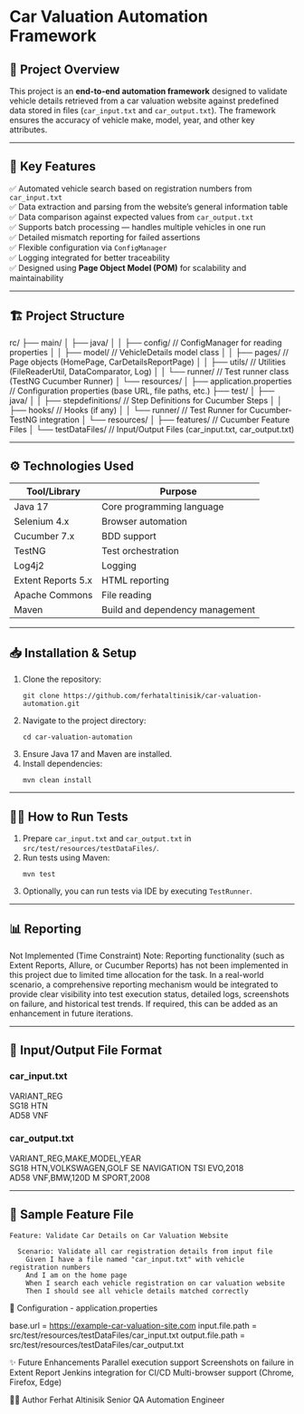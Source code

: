 # Car Valuation Automation Framework

## 📖 Project Overview
This project is an **end-to-end automation framework** designed to validate vehicle details retrieved from a car valuation website against predefined data stored in files (`car_input.txt` and `car_output.txt`). The framework ensures the accuracy of vehicle make, model, year, and other key attributes.

---

## 🚀 Key Features
✅ Automated vehicle search based on registration numbers from `car_input.txt`  
✅ Data extraction and parsing from the website’s general information table  
✅ Data comparison against expected values from `car_output.txt`  
✅ Supports batch processing — handles multiple vehicles in one run  
✅ Detailed mismatch reporting for failed assertions  
✅ Flexible configuration via `ConfigManager`  
✅ Logging integrated for better traceability  
✅ Designed using **Page Object Model (POM)** for scalability and maintainability

---

## 🏗️ Project Structure
rc/ ├── main/ │ ├── java/ │ │ ├── config/ // ConfigManager for reading properties │ │ ├── model/ // VehicleDetails model class │ │ ├── pages/ // Page objects (HomePage, CarDetailsReportPage) │ │ ├── utils/ // Utilities (FileReaderUtil, DataComparator, Log) │ │ └── runner/ // Test runner class (TestNG Cucumber Runner) │ └── resources/ │ ├── application.properties // Configuration properties (base URL, file paths, etc.) ├── test/ │ ├── java/ │ │ ├── stepdefinitions/ // Step Definitions for Cucumber Steps │ │ ├── hooks/ // Hooks (if any) │ │ └── runner/ // Test Runner for Cucumber-TestNG integration │ └── resources/ │ ├── features/ // Cucumber Feature Files │ └── testDataFiles/ // Input/Output Files (car_input.txt, car_output.txt)


---

## ⚙️ Technologies Used
| Tool/Library        | Purpose                                |
|--------------------|----------------------------------|
| Java 17               | Core programming language |
| Selenium 4.x          | Browser automation |
| Cucumber 7.x         | BDD support |
| TestNG                  | Test orchestration |
| Log4j2                    | Logging |
| Extent Reports 5.x  | HTML reporting |
| Apache Commons | File reading |
| Maven                   | Build and dependency management |

---

## 📥 Installation & Setup
1. Clone the repository:
    ```
    git clone https://github.com/ferhataltinisik/car-valuation-automation.git
    ```
2. Navigate to the project directory:
    ```
    cd car-valuation-automation
    ```
3. Ensure Java 17 and Maven are installed.
4. Install dependencies:
    ```
    mvn clean install
    ```

---

## 🏃‍♂️ How to Run Tests
1. Prepare `car_input.txt` and `car_output.txt` in `src/test/resources/testDataFiles/`.
2. Run tests using Maven:
    ```
    mvn test
    ```
3. Optionally, you can run tests via IDE by executing `TestRunner`.

---

## 📊 Reporting
Not Implemented (Time Constraint)
Note: Reporting functionality (such as Extent Reports, Allure, or Cucumber Reports) has not been implemented in this project due to limited time allocation for the task.
In a real-world scenario, a comprehensive reporting mechanism would be integrated to provide clear visibility into test execution status, detailed logs, screenshots on failure, and historical test trends.
If required, this can be added as an enhancement in future iterations.


---

## 📂 Input/Output File Format
### car_input.txt


VARIANT_REG<br> SG18 HTN<br> AD58 VNF


### car_output.txt

VARIANT_REG,MAKE,MODEL,YEAR<br>
SG18 HTN,VOLKSWAGEN,GOLF SE NAVIGATION TSI EVO,2018<br>
AD58 VNF,BMW,120D M SPORT,2008

---

## 🔗 Sample Feature File
```gherkin
Feature: Validate Car Details on Car Valuation Website

  Scenario: Validate all car registration details from input file
    Given I have a file named "car_input.txt" with vehicle registration numbers
    And I am on the home page
    When I search each vehicle registration on car valuation website
    Then I should see all vehicle details matched correctly
```

📄 Configuration - application.properties

base.url = https://example-car-valuation-site.com
input.file.path = src/test/resources/testDataFiles/car_input.txt
output.file.path = src/test/resources/testDataFiles/car_output.txt



✨ Future Enhancements
Parallel execution support
Screenshots on failure in Extent Report
Jenkins integration for CI/CD
Multi-browser support (Chrome, Firefox, Edge)


👨‍💻 Author
Ferhat Altinisik
Senior QA Automation Engineer
